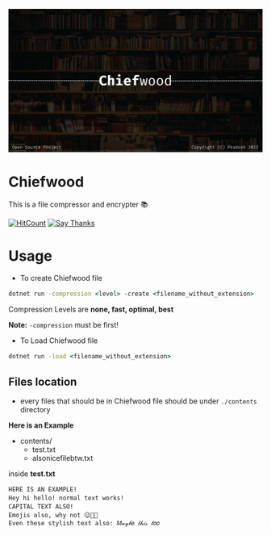 ![Banner](https://raw.githubusercontent.com/pradosh-arduino/Chiefwood/master/res/Chiefwood.png)

# Chiefwood
  This is a file compressor and encrypter 📚

  [![HitCount](https://hits.dwyl.com/pradosh-arduino/Chiefwood.svg?style=flat-square&show=unique)](http://hits.dwyl.com/pradosh-arduino/Chiefwood)
  [![Say Thanks](https://img.shields.io/badge/say-thanks-ff69b4.svg?style=flat-square)](https://saythanks.io/to/pradosh-arduino)

# Usage
  - To create Chiefwood file
  ```cmd
  dotnet run -compression <level> -create <filename_without_extension>
  ```
  Compression Levels are **none, fast, optimal, best**

  **Note:** `-compression` must be first!

  - To Load Chiefwood file
  ```cmd
  dotnet run -load <filename_without_extension>
  ```
  

## Files location
  - every files that should be in Chiefwood file should be under `./contents` directory

  **Here is an Example**

  - contents/
    - test.txt
    - alsonicefilebtw.txt
    
  inside **test.txt**
  ```txt
  HERE IS AN EXAMPLE!
  Hey hi hello! normal text works!
  CAPITAL TEXT ALSO!
  Emojis also, why not 😉🧪🍕
  Even these stylish text also: 𝑀𝒶𝓎𝒷𝑒 𝓉𝒽𝒾𝓈 𝓉𝑜𝑜
  ```

